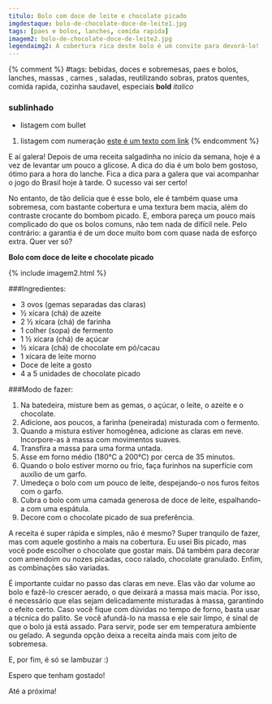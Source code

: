 ```yaml
---
titulo: Bolo com doce de leite e chocolate picado
imgdestaque: bolo-de-chocolate-doce-de-leite1.jpg
tags: [paes e bolos, lanches, comida rapida]
imagem2: bolo-de-chocolate-doce-de-leite2.jpg
legendaimg2: A cobertura rica deste bolo é um convite para devorá-lo!
---
```

{% comment %}
#tags: bebidas, doces e sobremesas, paes e bolos, lanches, massas , carnes , saladas, reutilizando sobras, pratos quentes, comida rapida, cozinha saudavel, especiais
**bold**
*italico*
### sublinhado
* listagem com bullet
1. listagem com numeração
[este é um texto com link](https://www.enderecodolink.com)
{% endcomment %}

E aí galera! Depois de uma receita salgadinha no início da semana, hoje é a vez de levantar um pouco a glicose. A dica do dia é um bolo bem gostoso, ótimo para a hora do lanche. Fica a dica para a galera que vai acompanhar o jogo do Brasil hoje à tarde. O sucesso vai ser certo!

No entanto, de tão delícia que é esse bolo, ele é também quase uma sobremesa, com bastante cobertura e uma textura bem macia, além do contraste crocante do bombom picado. E, embora pareça um pouco mais complicado do que os bolos comuns, não tem nada de difícil nele. Pelo contrário: a garantia é de um doce muito bom com quase nada de esforço extra. Quer ver só?

**Bolo com doce de leite e chocolate picado**

{% include imagem2.html %}

###Ingredientes:

* 3 ovos (gemas separadas das claras)
* ½  xícara (chá) de azeite 
* 2 ½ xícara (chá) de farinha
* 1 colher (sopa) de fermento
* 1 ½  xícara (chá) de açúcar
* ½  xícara (chá) de chocolate em pó/cacau
* 1 xícara de leite morno
* Doce de leite a gosto
* 4 a 5 unidades de chocolate picado

###Modo de fazer:

1. Na batedeira, misture bem as gemas, o açúcar, o leite, o azeite e o chocolate. 
2. Adicione, aos poucos, a farinha (peneirada) misturada com o fermento. 
3. Quando a mistura estiver homogênea, adicione as claras em neve. Incorpore-as à massa com movimentos suaves.
4. Transfira a massa para uma forma untada. 
5. Asse em forno médio (180°C a 200°C) por cerca de 35 minutos. 
6. Quando o bolo estiver morno ou frio, faça furinhos na superfície com auxílio de um garfo. 
7. Umedeça o bolo com um pouco de leite, despejando-o nos furos feitos com o garfo. 
8. Cubra o bolo com uma camada generosa de doce de leite, espalhando-a com uma espátula. 
9. Decore com o chocolate picado de sua preferência. 

A receita é super rápida e simples, não é mesmo? Super tranquilo de fazer, mas com aquele gostinho a mais na cobertura. Eu usei Bis picado, mas você pode escolher o chocolate que gostar mais. Dá também para decorar com amendoim ou nozes picadas, coco ralado, chocolate granulado. Enfim, as combinações são variadas. 

É importante cuidar no passo das claras em neve. Elas vão dar volume ao bolo e fazê-lo crescer aerado, o que deixará a massa mais macia. Por isso, é necessário que elas sejam delicadamente misturadas à massa, garantindo o efeito certo. Caso você fique com dúvidas no tempo de forno, basta usar a técnica do palito. Se você afundá-lo na massa e ele sair limpo, é sinal de que o bolo já está assado. Para servir, pode ser em temperatura ambiente ou gelado. A segunda opção deixa a receita ainda mais com jeito de sobremesa.

E, por fim, é só se lambuzar :)

Espero que tenham gostado!

Até a próxima!